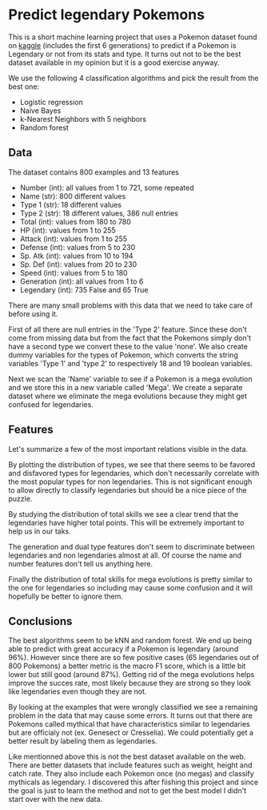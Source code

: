 # Predict legendary Pokemons

This is a short machine learning project that uses a Pokemon dataset found on [kaggle](https://www.kaggle.com/abcsds/pokemon) (includes the first 6 generations) to predict if a Pokemon is Legendary or not from its stats and type. It turns out not to be the best dataset available in my opinion but it is a good exercise anyway.

We use the following 4 classification algorithms and pick the result from the best one:
- Logistic regression
- Naive Bayes
- k-Nearest Neighbors with 5 neighbors
- Random forest

## Data

The dataset contains 800 examples and 13 features

- Number (int): all values from 1 to 721, some repeated
- Name (str): 800 different values
- Type 1 (str): 18 different values
- Type 2 (str): 18 different values, 386 null entries
- Total (int): values from 180 to 780
- HP (int): values from 1 to 255
- Attack (int): values from 1 to 255
- Defense (int): values from 5 to 230
- Sp. Atk (int): values from 10 to 194
- Sp. Def (int): values from 20 to 230
- Speed (int): values from 5 to 180
- Generation (int): all values from 1 to 6
- Legendary (int): 735 False and 65 True

There are many small problems with this data that we need to take care of before using it. 

First of all there are null entries in the 'Type 2' feature. Since these don't come from missing data but from the fact that the Pokemons simply don't have a second type we convert these to the value 'none'. We also create dummy variables for the types of Pokemon, which converts the string variables 'Type 1' and 'type 2' to respectively 18 and 19 boolean variables.

Next we scan the 'Name' variable to see if a Pokemon is a mega evolution and we store this in a new variable called 'Mega'. We create a separate dataset where we eliminate the mega evolutions because they might get confused for legendaries.

## Features

Let's summarize a few of the most important relations visible in the data. 

By plotting the distribution of types, we see that there seems to be favored and disfavored types for legendaries, which don't necessarily correlate with the most popular types for non legendaries. This is not significant enough to allow directly to classify legendaries but should be a nice piece of the puzzle.

By studying the distribution of total skills we see a clear trend that the legendaries have higher total points. This will be extremely important to help us in our taks.

The generation and dual type features don't seem to discriminate between legendaries and non legendaries almost at all. Of course the name and number features don't tell us anything here.

Finally the distribution of total skills for mega evolutions is pretty similar to the one for legendaries so including may cause some confusion and it will hopefully be better to ignore them.


## Conclusions

The best algorithms seem to be kNN and random forest. We end up being able to predict with great accuracy if a Pokemon is legendary (around 96%). However since there are so few positive cases (65 legendaries out of 800 Pokemons) a better metric is the macro F1 score, which is a little bit lower but still good (around 87%). Getting rid of the mega evolutions helps improve the succes rate, most likely because they are strong so they look like legendaries even though they are not.

By looking at the examples that were wrongly classified we see a remaining problem in the data that may cause some errors. It turns out that there are Pokemons called mythical that have characteristics similar to legendaries but are officialy not (ex. Genesect or Cresselia). We could potentially get a better result by labeling them as legendaries.

Like mentionned above this is not the best dataset available on the web. There are better datasets that include features such as weight, height and catch rate. They also include each Pokemon once (no megas) and classify mythicals as legendary. I discovered this after fiishing this project and since the goal is just to learn the method and not to get the best model I didn't start over with the new data.
